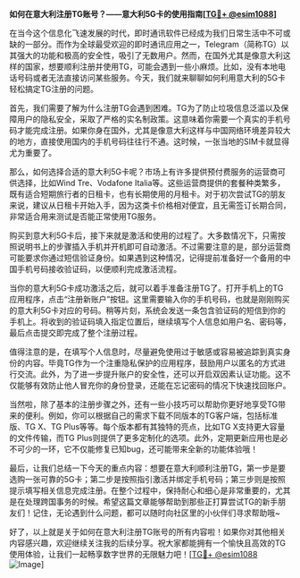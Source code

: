 **如何在意大利注册TG账号？——意大利5G卡的使用指南[[TG💪+ @esim1088](https://t.me/s/esim1088)]**

在当今这个信息化飞速发展的时代，即时通讯软件已经成为我们日常生活中不可或缺的一部分。而作为全球最受欢迎的即时通讯应用之一，Telegram（简称TG）以其强大的功能和极高的安全性，吸引了无数用户。然而，在国外尤其是像意大利这样的国家，想要顺利注册并使用TG，可能会遇到一些小麻烦。比如，没有本地电话号码或者无法直接访问某些服务。今天，我们就来聊聊如何利用意大利的5G卡轻松搞定TG注册的问题。

首先，我们需要了解为什么注册TG会遇到困难。TG为了防止垃圾信息泛滥以及保障用户的隐私安全，采取了严格的实名制政策。这意味着你需要一个真实的手机号码才能完成注册。如果你身在国外，尤其是像意大利这样与中国网络环境差异较大的地方，直接使用国内的手机号码往往行不通。这时候，一张当地的SIM卡就显得尤为重要了。

那么，如何选择合适的意大利5G卡呢？市场上有许多提供预付费服务的运营商可供选择，比如Wind Tre、Vodafone Italia等。这些运营商提供的套餐种类繁多，既有适合短期旅行者的日租卡，也有长期使用的月租卡。对于初次尝试TG的朋友来说，建议从日租卡开始入手，因为这类卡价格相对便宜，且无需签订长期合同，非常适合用来测试是否能正常使用TG服务。

购买到意大利5G卡后，接下来就是激活和使用的过程了。大多数情况下，只需按照说明书上的步骤插入手机并开机即可自动激活。不过需要注意的是，部分运营商可能要求你通过短信验证身份。如果遇到这种情况，记得提前准备好一个备用的中国手机号码接收验证码，以便顺利完成激活流程。

当你的意大利5G卡成功激活之后，就可以着手准备注册TG了。打开手机上的TG应用程序，点击“注册新账户”按钮。这里需要输入你的手机号码，也就是刚刚购买的意大利5G卡对应的号码。稍等片刻，系统会发送一条包含验证码的短信到你的手机上。将收到的验证码填入指定位置后，继续填写个人信息如用户名、密码等，最后点击提交即完成了整个注册过程。

值得注意的是，在填写个人信息时，尽量避免使用过于敏感或容易被追踪到真实身份的内容。毕竟TG作为一个注重隐私保护的应用程序，鼓励用户以匿名的方式进行交流。此外，为了进一步提升账户的安全性，还可以开启双因素认证功能。这不仅能够有效防止他人冒充你的身份登录，还能在忘记密码的情况下快速找回账户。

当然啦，除了基本的注册步骤之外，还有一些小技巧可以帮助你更好地享受TG带来的便利。例如，你可以根据自己的需求下载不同版本的TG客户端，包括标准版、TG X、TG Plus等等。每个版本都有其独特的亮点，比如TG X支持更大容量的文件传输，而TG Plus则提供了更多定制化的选项。此外，定期更新应用也是必不可少的一环，它不仅能修复已知bug，还可能带来全新的功能体验哦！

最后，让我们总结一下今天的重点内容：想要在意大利顺利注册TG，第一步是要选购一张可靠的5G卡；第二步是按照指引激活并绑定手机号码；第三步则是按照提示填写相关信息完成注册。在整个过程中，保持耐心和细心是非常重要的，尤其是在处理跨国事务的时候。希望这篇文章能够帮助到那些正打算尝试TG的新手朋友们！记住，无论遇到什么问题，都可以随时向社区里的小伙伴们寻求帮助哦~

好了，以上就是关于如何在意大利注册TG账号的所有内容啦！如果你对其他相关内容感兴趣，欢迎继续关注我的后续分享。祝大家都能拥有一个愉快且高效的TG使用体验，让我们一起畅享数字世界的无限魅力吧！[[TG💪+ @esim1088](https://t.me/s/esim1088) ![Image](https://i.postimg.cc/4NQfJmqS/Snipaste-2025-05-13-00-14-12.png)]